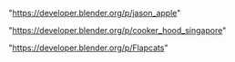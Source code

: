 "https://developer.blender.org/p/jason_apple"

"https://developer.blender.org/p/cooker_hood_singapore"

"https://developer.blender.org/p/Flapcats"

 
